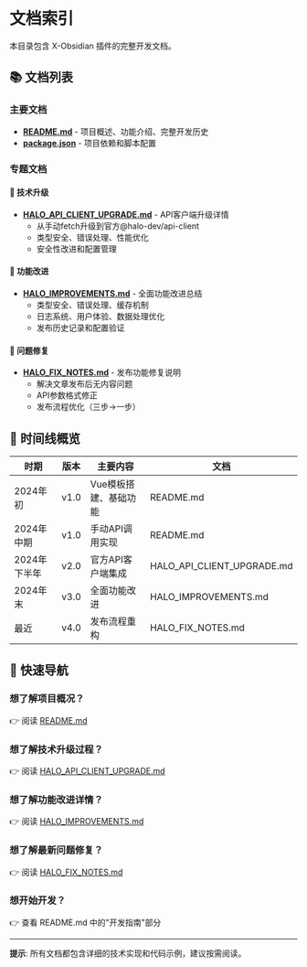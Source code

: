 # 文档索引

本目录包含 X-Obsidian 插件的完整开发文档。

## 📚 文档列表

### 主要文档
- **[README.md](./README.md)** - 项目概述、功能介绍、完整开发历史
- **[package.json](./package.json)** - 项目依赖和脚本配置

### 专题文档

#### 🔧 技术升级
- **[HALO_API_CLIENT_UPGRADE.md](./HALO_API_CLIENT_UPGRADE.md)** - API客户端升级详情
  - 从手动fetch升级到官方@halo-dev/api-client
  - 类型安全、错误处理、性能优化
  - 安全性改进和配置管理

#### 🚀 功能改进
- **[HALO_IMPROVEMENTS.md](./HALO_IMPROVEMENTS.md)** - 全面功能改进总结
  - 类型安全、错误处理、缓存机制
  - 日志系统、用户体验、数据处理优化
  - 发布历史记录和配置验证

#### 🐛 问题修复
- **[HALO_FIX_NOTES.md](./HALO_FIX_NOTES.md)** - 发布功能修复说明
  - 解决文章发布后无内容问题
  - API参数格式修正
  - 发布流程优化（三步→一步）

## 📅 时间线概览

| 时期 | 版本 | 主要内容 | 文档 |
|------|------|----------|------|
| 2024年初 | v1.0 | Vue模板搭建、基础功能 | README.md |
| 2024年中期 | v1.0 | 手动API调用实现 | README.md |
| 2024年下半年 | v2.0 | 官方API客户端集成 | HALO_API_CLIENT_UPGRADE.md |
| 2024年末 | v3.0 | 全面功能改进 | HALO_IMPROVEMENTS.md |
| 最近 | v4.0 | 发布流程重构 | HALO_FIX_NOTES.md |

## 🎯 快速导航

### 想了解项目概况？
👉 阅读 [README.md](./README.md)

### 想了解技术升级过程？
👉 阅读 [HALO_API_CLIENT_UPGRADE.md](./HALO_API_CLIENT_UPGRADE.md)

### 想了解功能改进详情？
👉 阅读 [HALO_IMPROVEMENTS.md](./HALO_IMPROVEMENTS.md)

### 想了解最新问题修复？
👉 阅读 [HALO_FIX_NOTES.md](./HALO_FIX_NOTES.md)

### 想开始开发？
👉 查看 README.md 中的"开发指南"部分

---

**提示**: 所有文档都包含详细的技术实现和代码示例，建议按需阅读。